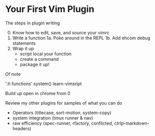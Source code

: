 Your First Vim Plugin
=====================


The steps in plugin writing

0. Know how to edit, save, and source your vimrc
1. Write a function
  1a. Poke around in the REPL
  1b. Add ehcom debug statements
2. Wrap it up
   - script local your function
   - create a command
   - package it up!

Of note

':h functions'
system()
learn-vimsript


Build up open in chrome from 0

Review my other plugins for samples of what you can do

- Operators (titlecase, sort-motion, system-copy)
- system integration (tmux runner & nav)
- raw efficiency (spec-runner, rfactory, conflicted, ctrlp-markdown-headers)
